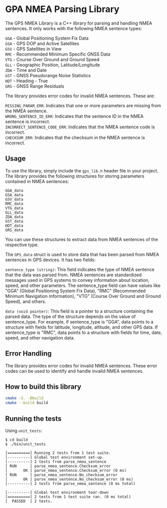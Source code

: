 # GPA NMEA Parsing Library
The GPS NMEA Library is a C++ library for parsing and handling NMEA sentences. It only works with the following NMEA sentence types:

`GGA` - Global Positioning System Fix Data  
`GSA` - GPS DOP and Active Satellites  
`GSV` - GPS Satellites in View  
`RMC` - Recommended Minimum Specific GNSS Data  
`VTG` - Course Over Ground and Ground Speed  
`GLL` - Geographic Position, Latitude/Longitude  
`ZDA` - Time and Date  
`GST` - GNSS Pseudorange Noise Statistics  
`HDT` - Heading - True  
`GRS` - GNSS Range Residuals  

The library provides error codes for invalid NMEA sentences. These are:

`MISSING_PARAM_ERR`: Indicates that one or more parameters are missing from the NMEA sentence.  
`WRONG_SENTENCE_ID_ERR`: Indicates that the sentence ID in the NMEA sentence is incorrect.  
`INCORRECT_SENTENCE_CODE_ERR`: Indicates that the NMEA sentence code is incorrect.  
`CHECKSUM_ERR`: Indicates that the checksum in the NMEA sentence is incorrect.  

## Usage

To use the library, simply include the `gps_lib.h` header file in your project. The library provides the following structures for storing parameters contained in NMEA sentences:
```
GGA_data
GSA_data
GSV_data
RMC_data
VTG_data
GLL_data
ZDA_data
GST_data
HDT_data
GRS_data
```

You can use these structures to extract data from NMEA sentences of the respective type.

The `GPS_data` struct is used to store data that has been parsed from NMEA sentences in GPS devices. It has two fields:

`sentence_type (string)`: This field indicates the type of NMEA sentence that the data was parsed from. NMEA sentences are standardized messages used in GPS systems to convey information about location, speed, and other parameters. The sentence_type field can have values like "GGA" (Global Positioning System Fix Data), "RMC" (Recommended Minimum Navigation Information), "VTG" (Course Over Ground and Ground Speed), and others.

`data (void pointer)`: This field is a pointer to a structure containing the parsed data. The type of the structure depends on the value of sentence_type. For example, if sentence_type is "GGA", data points to a structure with fields for latitude, longitude, altitude, and other GPS data. If sentence_type is "RMC", data points to a structure with fields for time, date, speed, and other navigation data.

 ## Error Handling

The library provides error codes for invalid NMEA sentences. These error codes can be used to identify and handle invalid NMEA sentences.

## How to build this library

```bash
cmake -S. -Bbuild 
cmake --build build
```


## Running the tests

Using `unit_tests`:
```
$ cd build 
$ ./bin/unit_tests

[==========] Running 2 tests from 1 test suite.
[----------] Global test environment set-up.
[----------] 2 tests from parse_nmea_sentence
[ RUN      ] parse_nmea_sentence.Checksum_error
[       OK ] parse_nmea_sentence.Checksum_error (0 ms)
[ RUN      ] parse_nmea_sentence.No_checksum_error
[       OK ] parse_nmea_sentence.No_checksum_error (0 ms)
[----------] 2 tests from parse_nmea_sentence (0 ms total)

[----------] Global test environment tear-down
[==========] 2 tests from 1 test suite ran. (0 ms total)
[  PASSED  ] 2 tests.

```